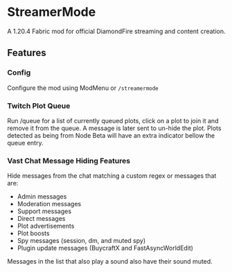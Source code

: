 # StreamerMode

A 1.20.4 Fabric mod for official DiamondFire streaming and content creation.

## Features

### Config
Configure the mod using ModMenu or `/streamermode`

### Twitch Plot Queue
Run /queue for a list of currently queued plots, click on a plot to join it and remove it from the queue. A message is later sent to un-hide the plot. Plots detected as being from Node Beta will have an extra indicator bellow the queue entry.

### Vast Chat Message Hiding Features
Hide messages from the chat matching a custom regex or messages that are:
- Admin messages
- Moderation messages
- Support messages
- Direct messages
- Plot advertisements
- Plot boosts
- Spy messages (session, dm, and muted spy)
- Plugin update messages (BuycraftX and FastAsyncWorldEdit)

Messages in the list that also play a sound also have their sound muted.
